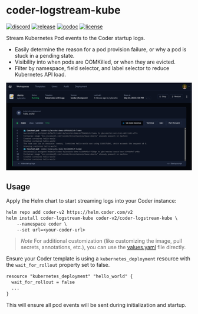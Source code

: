 # coder-logstream-kube

[![discord](https://img.shields.io/discord/747933592273027093?label=discord)](https://discord.gg/coder)
[![release](https://img.shields.io/github/v/tag/coder/coder-logstream-kube)](https://github.com/coder/envbuilder/pkgs/container/coder-logstream-kube)
[![godoc](https://pkg.go.dev/badge/github.com/coder/coder-logstream-kube.svg)](https://pkg.go.dev/github.com/coder/coder-logstream-kube)
[![license](https://img.shields.io/github/license/coder/coder-logstream-kube)](./LICENSE)

Stream Kubernetes Pod events to the Coder startup logs.

- Easily determine the reason for a pod provision failure, or why a pod is stuck in a pending state.
- Visibility into when pods are OOMKilled, or when they are evicted.
- Filter by namespace, field selector, and label selector to reduce Kubernetes API load.

![Log Stream](./scripts/demo.png)

## Usage

Apply the Helm chart to start streaming logs into your Coder instance:

```console
helm repo add coder-v2 https://helm.coder.com/v2
helm install coder-logstream-kube coder-v2/coder-logstream-kube \
    --namespace coder \
    --set url=<your-coder-url>
```

> *Note*
> For additional customization (like customizing the image, pull secrets, annotations, etc.), you can use the
> [values.yaml](https://github.com/coder/coder-logstream-kube/blob/main/values.yaml) file directly.

Ensure your Coder template is using a `kubernetes_deployment` resource with the `wait_for_rollout` property set to false.

```hcl
resource "kubernetes_deployment" "hello_world" {
  wait_for_rollout = false
  ...
}
```

This will ensure all pod events will be sent during initialization and startup.
